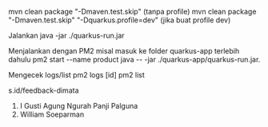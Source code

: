 mvn clean package "-Dmaven.test.skip" (tanpa profile)
mvn clean package "-Dmaven.test.skip" "-Dquarkus.profile=dev" (jika buat profile dev)


Jalankan java -jar ./quarkus-run.jar 


Menjalankan dengan PM2 
misal masuk ke folder quarkus-app terlebih dahulu
pm2 start --name product java -- -jar ./quarkus-app/quarkus-run.jar.

Mengecek logs/list
pm2 logs [id]
pm2 list

s.id/feedback-dimata

1. I Gusti Agung Ngurah Panji Palguna
2. William Soeparman
